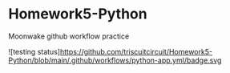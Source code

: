 # Homework5-Python
Moonwake github workflow practice

![testing status]https://github.com/triscuitcircuit/Homework5-Python/blob/main/.github/workflows/python-app.yml/badge.svg
